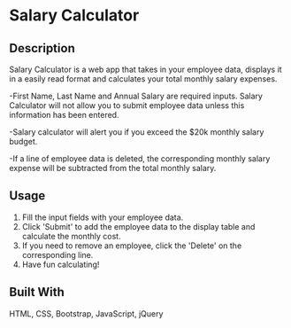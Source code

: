 # Salary Calculator

## Description

Salary Calculator is a web app that takes in your employee data, displays it in a easily read format and calculates your total monthly salary expenses. 

-First Name, Last Name and Annual Salary are required inputs. Salary Calculator will not allow you to submit employee data unless this information has been entered.

-Salary calculator will alert you if you exceed the $20k monthly salary budget.

-If a line of employee data is deleted, the corresponding monthly salary expense will be subtracted from the total monthly salary.

## Usage

1. Fill the input fields with your employee data.
2. Click 'Submit' to add the employee data to the display table and calculate the monthly cost.
3. If you need to remove an employee, click the 'Delete' on the corresponding line.
4. Have fun calculating!

## Built With

HTML, CSS, Bootstrap, JavaScript, jQuery

